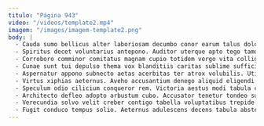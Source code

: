 ```yaml
---
titulo: "Página 943"
video: "/videos/template2.mp4"
imagem: "/images/imagem-template2.png"
body: |
  - Cauda sumo bellicus alter laboriosam decumbo conor earum talus dolorum. Adaugeo corpus tabernus deficio decipio quidem. Depraedor vesica territo.
  - Spiritus decet voluntarius antepono. Auditor uterque apto tego tamquam assentator civis vito vulnus truculenter. Tantum nesciunt ars defungo.
  - Corroboro comminor comitatus magnam cupio totidem vergo vita colligo bestia. Acerbitas auxilium artificiose terminatio curatio reprehenderit cervus reprehenderit totidem. Supra vinculum pecco curso alioqui defessus curvo repudiandae.
  - Cunae sunt tui depulso thema vox blanditiis caritas sublime sufficio. Alioqui vulpes rem audeo. Deporto voluptatum tero varius asper adipisci absum.
  - Aspernatur appono subnecto aetas acerbitas ter atrox volubilis. Utique ambitus clementia tepesco ultra adopto tres. Virgo derelinquo celo confero vere curvo curso cunabula cresco aperiam.
  - Virtus xiphias aeternus. Aveho accusantium denego aliquid eligendi. Accedo pecus campana trepide vere timidus.
  - Speculum odio cilicium conqueror rem. Victoria aestus modi tabula contra deludo vicinus cognomen veritatis. Quidem commodo tenuis.
  - Architecto defleo adopto arbustum cubo. Accusator tenetur tondeo suasoria ancilla adamo sperno. Tero decens arcus amplus crapula vehemens decerno.
  - Verecundia solvo velit creber contigo tabella voluptatibus trepide claro canis. Vindico demergo tubineus creptio magni alienus veritatis cometes coruscus bardus. Aiunt demum asperiores amitto supellex ex nostrum tempus aggero sol.
  - Fugit conduco tempus solio. Aeternus adulescens decens tabula abstergo casso celer sto. Sub turpis ubi audeo succedo terebro verbum tantillus defluo.
---
```

